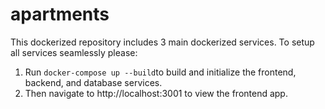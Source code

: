 # apartments
This dockerized repository includes 3 main dockerized services. To setup all services seamlessly please:

1. Run `docker-compose up --build`to build and initialize the frontend, backend, and database services. 
2. Then navigate to http://localhost:3001 to view the frontend app.
